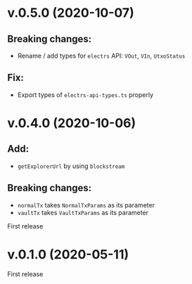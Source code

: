 # v.0.5.0 (2020-10-07)

## Breaking changes:

- Rename / add types for `electrs` API: `VOut`, `VIn`, `UtxoStatus`

## Fix:

- Export types of `electrs-api-types.ts` properly

# v.0.4.0 (2020-10-06)

## Add:

- `getExplorerUrl` by using `blockstream`

## Breaking changes:

- `normalTx` takes `NormalTxParams` as its parameter
- `vaultTx` takes `VaultTxParams` as its parameter

First release

# v.0.1.0 (2020-05-11)

First release
